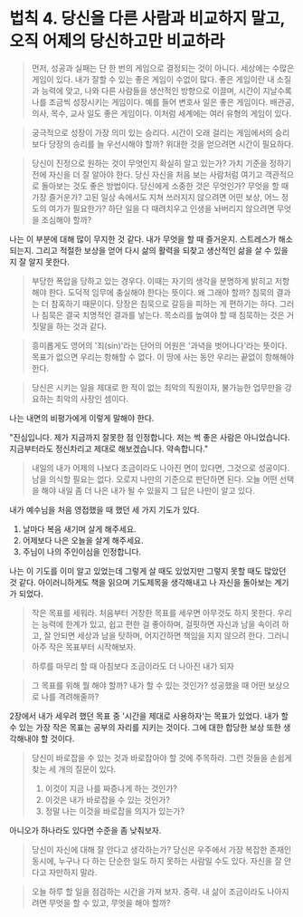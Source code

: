 # 법칙 4. 당신을 다른 사람과 비교하지 말고, 오직 어제의 당신하고만 비교하라

> 먼저, 성공과 실패는 단 한 번의 게임으로 결정되는 것이 아니다. 세상에는 수많은 게임이 있다. 내가 잘할 수 있는 좋은 게임이 수없이 많다. 좋은 게임이란 내 소질과 능력에 맞고, 나와 다른 사람들을 생산적인 방향으로 이끌며, 시간이 지날수록 나를 조금씩 성장시키는 게임이다. 예를 들어 변호사 일은 좋은 게임이다. 배관공, 의사, 목수, 교사 일도 좋은 게임이다. 이처럼 세계에는 여러 유형의 게임이 있다.

> 궁극적으로 성장이 가장 의미 있는 승리다. 시간이 오래 걸리는 게임에서의 승리보다 당장의 승리를 늘 우선시해야 할까? 위대한 것을 얻으려면 시간이 필요하다.

> 당신이 진정으로 원하는 것이 무엇인지 확실히 알고 있는가? 가치 기준을 정하기 전에 자신을 더 잘 알아야 한다. 당신 자신을 처음 보는 사람처럼 여기고 객관적으로 돌아보는 것도 좋은 방법이다. 당신에게 소중한 것은 무엇인가? 무엇을 할 때 가장 즐거운가? 고된 일상 속에서도 지쳐 쓰러지지 않으려면 어떤 보상, 어느 정도의 여가가 필요한가? 하단 일을 다 때려치우고 인생을 놔버리지 않으려면 무엇을 조심해야 할까?

나는 이 부분에 대해 많이 무지한 것 같다. 내가 무엇을 할 때 즐거운지. 스트레스가 해소되는지. 그리고 적절한 보상을 얻어 다시 삶의 활력을 되찾고 생산적인 삶을 살 수 있을지 잘 알지 못한다.

> 부당한 폭압을 당하고 있는 경우다. 이때는 자기의 생각을 분명하게 밝히고 저항해야 한다. 도덕적 임무에 충실해야 한다는 뜻이다. 왜 그래야 할까? 침묵의 결과는 더 참혹하기 때문이다. 당장은 침묵으로 갈등을 피하는 게 편하기는 하다. 그러나 침묵은 결국 치명적인 결과를 낳는다. 목소리를 높여야 할 때 침묵하는 것은 거짓말을 하는 것과 같다.

> 흥미롭게도 영어의 '죄(sin)'라는 단어의 어원은 '과녁을 벗어나다'라는 뜻이다. 목표가 없으면 우리는 항해할 수 없다. 이 땅에 사는 동안 우리는 끝없이 항해해야 한다.

> 당신은 시키는 일을 제대로 한 적이 없는 최악의 직원이자, 불가능한 업무만을 강요하는 최악의 사장인 셈이다.

나는 내면의 비평가에게 이렇게 말해야 한다.
  
 "진심입니다. 제가 지금까지 잘못한 점 인정합니다. 저는 썩 좋은 사람은 아니었습니다. 지금부터라도 정신차리고 제대로 해보겠습니다. 약속합니다."

> 내일의 내가 어제의 나보다 조금이라도 나아진 면이 있다면, 그것으로 성공이다. 남을 의식할 필요는 없다. 오로지 나만의 기준으로 판단하면 된다. 오늘 어떤 선택을 해야 내일 좀 더 나은 내가 될 수 있을지 그 답은 나만이 알고 있다.

내가 예수님을 처음 영접했을 때 했던 세 가지 기도가 있다.
1. 날마다 복음 새기며 살게 해주세요.
2. 어제보다 나은 오늘을 살게 해주세요.
3. 주님이 나의 주인이심을 인정합니다.   
  
나는 이 기도를 이미 알고 있었는데 그렇게 살 때도 있었지만 그렇지 못할 때도 많았던 것 같다. 아이러니하게도 책을 읽으며 기도제목을 생각해내고 나 자신을 돌아보는 계기가 되었다.

> 작은 목표를 세워라. 처음부터 거창한 목표를 세우면 아무것도 하지 못한다. 우리는 능력에 한계가 있고, 쉽고 편한 걸 좋아하며, 걸핏하면 자신과 남을 속이려 하고, 잘 안되면 세상과 남을 탓하며, 어지간하면 책임을 지지 않으려 한다. 그러니 아주 작은 목표부터 시작해보자.

> 하루를 마무리 할 때 아침보다 조금이라도 더 나아진 내가 되자

> 그 목표를 위해 뭘 해야 할까? 내가 할 수 있는 것인가? 성공했을 때 어떤 보상으로 나를 격려해줄까?

2장에서 내가 세우려 했던 목표 중 '시간을 제대로 사용하자'는 목표가 있었다. 내가 할 수 있는 가장 작은 목표는 공부의 자리를 지키는 것이다. 그에 대한 합당한 보상 또한 생각해내야 할 것이다.

> 당신이 바로잡을 수 있는 것과 바로잡아야 할 것에 주목하라. 그런 것들을 손쉽게 찾는 세 개의 질문이 있다.
> 1. 이것이 지금 나를 짜증나게 하는 것인가?
> 2. 이것은 내가 바로잡을 수 있는 것인가?
> 3. 정말 나는 이것을 바로잡을 의지가 있는가?

아니오가 하나라도 있다면 수준을 좀 낮춰보자.

> 당신이 자신에 대해 잘 안다고 생각하는가? 당신은 우주에서 가장 복잡한 존재인 동시에, 누구나 다 하는 단순한 일도 하지 못하는 사람일 수도 있다. 자신을 잘 안다고 자만하지 말라.

> 오늘 하루 할 일을 점검하는 시간을 가져 보자. 중략. 내 삶이 조금이라도 나아지려면 무엇을 할 수 있고, 무엇을 해야 할까?




